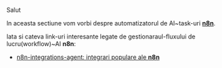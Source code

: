 Salut

In aceasta sectiune vom vorbi despre automatizatorul de AI~task-uri [**n8n**](https://n8n.io/?ps_partner_key=ZWFiZDIyYjkwZTFl&ps_xid=gqAcG3dsMnmZnm&gsxid=gqAcG3dsMnmZnm&gspk=ZWFiZDIyYjkwZTFl&gad_source=1).

Iata si cateva link-uri interesante legate de gestionaraul-fluxului de lucru(workflow)~AI **n8n**:

 - [n8n-integrations-agent: integrari populare ale **n8n**](https://n8n.io/integrations/agent/)
